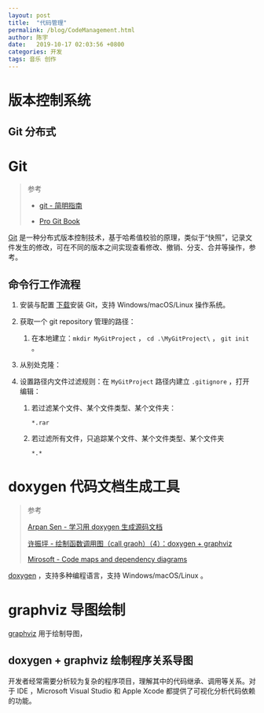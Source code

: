 ```yaml
---
layout: post
title:  "代码管理"
permalink: /blog/CodeManagement.html
author: 陈宇
date:   2019-10-17 02:03:56 +0800
categories: 开发
tags: 音乐 创作
---
```


# 版本控制系统 

## Git 分布式

# Git

> 参考
>
> * [git - 简明指南](https://www.runoob.com/manual/git-guide/)
>
> * [Pro Git Book](https://git-scm.com/book/zh/v2) 

[Git](https://git-scm.com/) 是一种分布式版本控制技术，基于哈希值校验的原理，类似于“快照”，记录文件发生的修改，可在不同的版本之间实现查看修改、撤销、分支、合并等操作，参考。

## 命令行工作流程

1. 安装与配置
   [下载](https://git-scm.com/downloads)安装 Git，支持 Windows/macOS/Linux 操作系统。

2. 获取一个 git  repository 管理的路径：

   1. 在本地建立：`mkdir MyGitProject` ， `cd .\MyGitProject\` ， `git init` 。

3. 从别处克隆：

4. 设置路径内文件过滤规则：在 `MyGitProject` 路径内建立 `.gitignore` ，打开编辑：

   1. 若过滤某个文件、某个文件类型、某个文件夹：

      ```
      *.rar
      ```

   2. 若过滤所有文件，只追踪某个文件、某个文件类型、某个文件夹

      ```
      *.*
      
      ```



# doxygen 代码文档生成工具

> 参考
>
> [Arpan Sen - 学习用 doxygen 生成源码文档](https://www.ibm.com/developerworks/cn/aix/library/au-learningdoxygen/index.html)
>
> [许振坪 - 绘制函数调用图（call graoh）（4）：doxygen + graphviz](https://blog.csdn.net/benkaoya/article/details/79763668)
>
> [Mirosoft - Code maps and dependency diagrams](https://docs.microsoft.com/en-us/visualstudio/modeling/visualize-code?view=vs-2019)

[doxygen](http://www.doxygen.nl/index.html) ，支持多种编程语言，支持 Windows/macOS/Linux 。

# graphviz 导图绘制

[graphviz](http://www.graphviz.org/) 用于绘制导图，

## doxygen + graphviz 绘制程序关系导图



开发者经常需要分析较为复杂的程序项目，理解其中的代码继承、调用等关系。对于 IDE ，Microsoft Visual Studio 和 Apple Xcode 都提供了可视化分析代码依赖的功能。